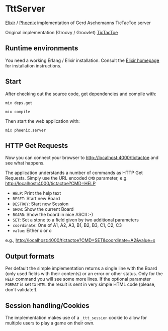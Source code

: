 TttServer
====================

[Elixir](http://elixir-lang.org/) / [Phoenix](http://www.phoenixframework.org/) implementation of Gerd Aschemanns TicTacToe server

Original implementation (Groovy / Groovlet) [TicTacToe](https://github.com/ascheman/tictactoe)

Runtime environments
--------------------
You need a working Erlang / Elixir installation. Consult the [Elixir homepage](http://elixir-lang.org/install.html) for installation instructions.

Start
-----
After checking out the source code, get dependencies and compile with:

`mix deps.get`

`mix compile`

Then start the web application with:

`mix phoenix.server`

HTTP Get Requests
-----------------
Now you can connect your browser to [http://localhost:4000/tictactoe](http://localhost:4000/tictactoe) and see what happens.

The application understands a number of commands as HTTP Get Requests. Simply use the URL encoded `CMD` parameter, e.g. [http://localhost:4000/tictactoe?CMD=HELP](http://localhost:4000/tictactoe?CMD=HELP)

* `HELP`: Print the help text
* `RESET`: Start new Board
* `DESTROY`: Start new Session
* `SHOW`: Show the current Board
* `BOARD`: Show the board in nice ASCII :-)
* `SET`: Set a stone to a field given by two additional parameters
* `coordinate`: One of A1, A2, A3, B1, B2, B3, C1, C2, C3
* `value`: Either x or o

e.g., [http://localhost:4000/tictactoe?CMD=SET&coordinate=A2&value=x](http://localhost:4000/tictactoe?CMD=SET&coordinate=A2&value=x)

Output formats
--------------
Per default the simple implementation returns a single line with the Board (only used fields with their contents) or an error or other status. Only for the `HELP` command you will see some more lines. If the optional parameter `FORMAT` is set to `HTML` the result is sent in very simple HTML code (please, don't validate!).

Session handling/Cookies
------------------------
The implementation makes use of a `_ttt_session` cookie to allow for multiple users to play a game on their own.

